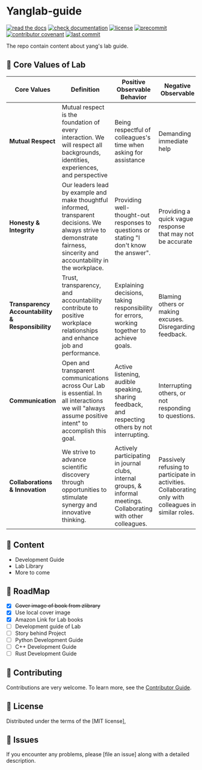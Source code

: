 # Yanglab-guide

[![read the docs](https://img.shields.io/readthedocs/yanglab-guide/latest.svg?label=Read%20the%20Docs)][read the docs]
[![check documentation](https://github.com/ylab-hi/yanglab-guide/actions/workflows/docs.yml/badge.svg)][check documentation]
[![license](https://img.shields.io/github/license/ylab-hi/yanglab-guide)][license]
[![precommit](https://img.shields.io/badge/pre--commit-enabled-brightgreen?logo=pre-commit&logoColor=white)][precommit]
[![contributor covenant](https://img.shields.io/badge/contributor%20covenant-2.1-4baaaa.svg)][contributor covenant]
[![last commit](https://img.shields.io/github/last-commit/ylab-hi/yanglab-guide)][last commit]

[license]: https://opensource.org/licenses/MIT
[read the docs]: https://yanglab-guide.readthedocs.io/en/latest/
[check documentation]: https://github.com/ylab-hi/yanglab-guide/actions/workflows/docs.yml
[precommit]: https://github.com/pre-commit/pre-commit
[contributor covenant]: https://github.com/ylab-hi/yanglab-guide/blob/main/CODE_OF_CONDUCT.md
[last commit]: https://github.com/ylab-hi/yanglab-guide/commits/main

The repo contain content about yang's lab guide.

## 🌟 Core Values of Lab

| Core Values                                      | Definition                                                                                                                                                                | Positive Observable Behavior                                                                                        | Negative Observable                                                                                   |
| ------------------------------------------------ | ------------------------------------------------------------------------------------------------------------------------------------------------------------------------- | ------------------------------------------------------------------------------------------------------------------- | ----------------------------------------------------------------------------------------------------- |
| **Mutual Respect**                               | Mutual respect is the foundation of every interaction. We will respect all backgrounds, identities, experiences, and perspective                                          | Being respectful of colleagues's time when asking for assistance                                                    | Demanding immediate help                                                                              |
| **Honesty & Integrity**                          | Our leaders lead by example and make thoughtful informed, transparent decisions. We always strive to demonstrate fairness, sincerity and accountability in the workplace. | Providing well-thought-out responses to questions or stating "I don't know the answer".                             | Providing a quick vague response that may not be accurate                                             |
| **Transparency Accountability & Responsibility** | Trust, transparency, and accountability contribute to positive workplace relationships and enhance job and performance.                                                   | Explaining decisions, taking responsibility for errors, working together to achieve goals.                          | Blaming others or making excuses. Disregarding feedback.                                              |
| **Communication**                                | Open and transparent communications across Our Lab is essential. In all interactions we will "always assume positive intent" to accomplish this goal.                     | Active listening, audible speaking, sharing feedback, and respecting others by not interrupting.                    | Interrupting others, or not responding to questions.                                                  |
| **Collaborations & Innovation**                  | We strive to advance scientific discovery through opportunities to stimulate synergy and innovative thinking.                                                             | Actively participating in journal clubs, internal groups, & informal meetings. Collaborating with other colleagues. | Passively refusing to participate in activities. Collaborating only with colleagues in similar roles. |

## 📓 Content

- Development Guide
- Lab Library
- More to come

## 🚀 RoadMap

- [x] ~~Cover image of book from zlibrary~~
- [x] Use local cover image
- [x] Amazon Link for Lab books
- [ ] Development guide of Lab
- [ ] Story behind Project
- [ ] Python Development Guide
- [ ] C++ Development Guide
- [ ] Rust Development Guide

## 🤗 Contributing

Contributions are very welcome. To learn more, see the [Contributor Guide].

## 🤖 License

Distributed under the terms of the [MIT license],

## 🤔 Issues

If you encounter any problems, please [file an issue] along with a detailed description.

<!-- github-only -->

[contributor guide]: CONTRIBUTING.md
